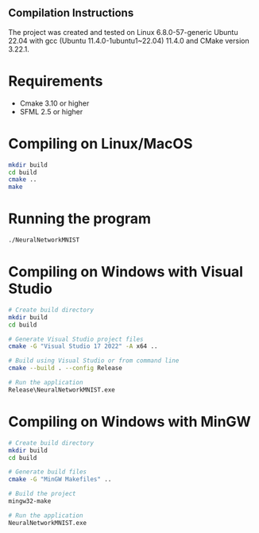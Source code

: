 ## Compilation Instructions

The project was created and tested on Linux 6.8.0-57-generic Ubuntu 22.04 with gcc (Ubuntu 11.4.0-1ubuntu1~22.04) 11.4.0 and CMake version 3.22.1.

# Requirements

- Cmake 3.10 or higher
- SFML 2.5 or higher

# Compiling on Linux/MacOS

```bash
mkdir build
cd build
cmake ..
make
```

# Running the program

```bash
./NeuralNetworkMNIST
```

# Compiling on Windows with Visual Studio

```bash
# Create build directory
mkdir build
cd build

# Generate Visual Studio project files
cmake -G "Visual Studio 17 2022" -A x64 ..

# Build using Visual Studio or from command line
cmake --build . --config Release

# Run the application
Release\NeuralNetworkMNIST.exe
```

# Compiling on Windows with MinGW

```bash
# Create build directory
mkdir build
cd build

# Generate build files
cmake -G "MinGW Makefiles" ..

# Build the project
mingw32-make

# Run the application
NeuralNetworkMNIST.exe
```
